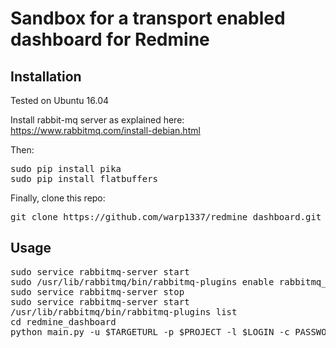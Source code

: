 # Sandbox for a transport enabled dashboard for Redmine

## Installation

Tested on Ubuntu 16.04

Install rabbit-mq server as explained here: https://www.rabbitmq.com/install-debian.html

Then:

<pre>
sudo pip install pika
sudo pip install flatbuffers
</pre>

Finally, clone this repo:

<pre>
git clone https://github.com/warp1337/redmine_dashboard.git
</pre>

## Usage

<pre>
sudo service rabbitmq-server start
sudo /usr/lib/rabbitmq/bin/rabbitmq-plugins enable rabbitmq_web_stomp
sudo service rabbitmq-server stop
sudo service rabbitmq-server start
/usr/lib/rabbitmq/bin/rabbitmq-plugins list
cd redmine_dashboard
python main.py -u $TARGETURL -p $PROJECT -l $LOGIN -c PASSWORD
</pre>